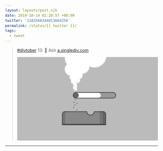 ```yaml
---
layout: layouts/post.njk
date: 2019-10-14 02:20:57 +00:00
twitter: '1183568344013664256'
permalink: /status/{{ twitter }}/
tags: 
  - tweet
---
```


> [#divtober](https://twitter.com/hashtag/divtober) 13: 🚬 Ash [a.singlediv.com](https://a.singlediv.com) 
> 
> ![Black and white illustration of a smoking cigarette dropping ash into an ashtray.](/img/1183568344013664256-EGzhIm5UwAEB2t0.jpg)

---
